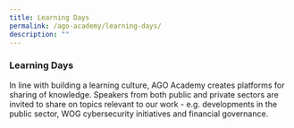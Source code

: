 ```yaml
---
title: Learning Days
permalink: /ago-academy/learning-days/
description: ""
---
```

### Learning Days

In line with building a learning culture, AGO Academy creates platforms for sharing of knowledge. Speakers from both public and private sectors are invited to share on topics relevant to our work - e.g. developments in the public sector, WOG cybersecurity initiatives and financial governance.